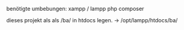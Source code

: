 benötigte umbebungen:
xampp / lampp
php composer

dieses projekt als als /ba/ in htdocs legen.
-> /opt/lampp/htdocs/ba/
